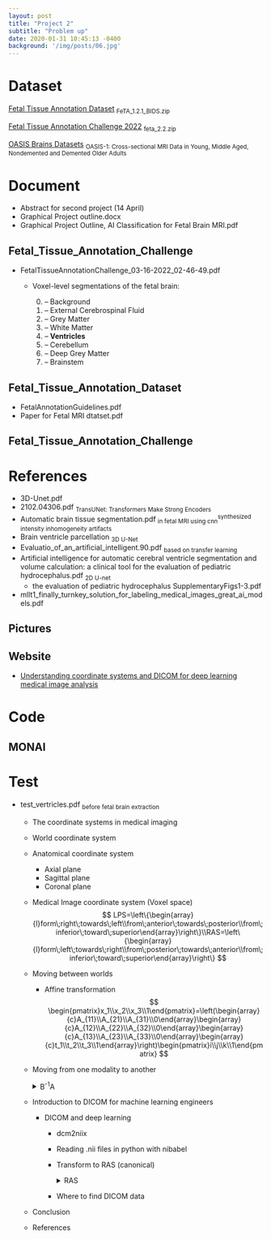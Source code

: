 ```yaml
---
layout: post
title: "Project 2"
subtitle: "Problem up"
date: 2020-01-31 10:45:13 -0400
background: '/img/posts/06.jpg'
---
```


# Dataset

[Fetal Tissue Annotation Dataset](https://www.synapse.org/#!Synapse:syn23747212/wiki/608434) <sub>FeTA_1.2.1_BIDS.zip</sub>

[Fetal Tissue Annotation Challenge 2022](https://www.synapse.org/#!Synapse:syn25649159/wiki/610007) <sub>feta_2.2.zip</sub>

[OASIS Brains Datasets](https://www.oasis-brains.org/#data) <sub>OASIS-1: Cross-sectional MRI Data in Young, Middle Aged, Nondemented and Demented Older Adults</sub>


# Document
  - Abstract for second project (14 April)
  - Graphical Project outline.docx
  - Graphical Project Outline, AI Classification for Fetal Brain MRI.pdf

## Fetal_Tissue_Annotation_Challenge
  - FetalTissueAnnotationChallenge_03-16-2022_02-46-49.pdf
    * Voxel-level segmentations of the fetal brain:

      0. – Background
      1. – External Cerebrospinal Fluid
      2. – Grey Matter
      3. – White Matter
      4. – **Ventricles**
      5. – Cerebellum
      6. – Deep Grey Matter
      7. – Brainstem

## Fetal_Tissue_Annotation_Dataset
  - FetalAnnotationGuidelines.pdf
  - Paper for Fetal MRI dtatset.pdf

## Fetal_Tissue_Annotation_Challenge

# References
  - 3D-Unet.pdf
  - 2102.04306.pdf <sub>TransUNet: Transformers Make Strong Encoders</sub>
  - Automatic brain tissue segmentation.pdf <sub>in fetal MRI using cnn</sub><sup>synthesized intensity inhomogeneity artifacts</sup>
  - Brain ventricle parcellation <sub>3D U-Net</sub>
  - Evaluatio_of_an_artiﬁcial_intelligent.90.pdf <sub>based on transfer
learning</sub>
  - Artificial intelligence for automatic cerebral ventricle
segmentation and volume calculation: a clinical tool for
the evaluation of pediatric hydrocephalus.pdf <sub>2D U-net</sub>
    - the evaluation of pediatric hydrocephalus SupplementaryFigs1-3.pdf
  - mllt1_finally_turnkey_solution_for_labeling_medical_images_great_ai_models.pdf
## Pictures
## Website
  - [Understanding coordinate systems and DICOM for deep learning medical image analysis](https://theaisummer.com/medical-image-coordinates/)

# Code
## MONAI

# Test
  - test_vertricles.pdf <sub>before fetal brain extraction</sub>
    - The coordinate systems in medical imaging
    - World coordinate system
    - Anatomical coordinate system
      - Axial plane
      - Sagittal plane
      - Coronal plane
    - Medical Image coordinate system (Voxel space)
    $$
    LPS=\left\{\begin{array}{l}form\;right\;towards\;left\\from\;anterior\;towards\;posterior\\from\;inferior\;toward\;superior\end{array}\right\}\\RAS=\left\{\begin{array}{l}form\;left\;towards\;right\\from\;posterior\;towards\;anterior\\from\;inferior\;toward\;superior\end{array}\right\}
    $$
    - Moving between worlds
      - Affine transformation
      $$
      \begin{pmatrix}x_1\\x_2\\x_3\\1\end{pmatrix}=\left(\begin{array}{c}A_{11}\\A_{21}\\A_{31}\\0\end{array}\begin{array}{c}A_{12}\\A_{22}\\A_{32}\\0\end{array}\begin{array}{c}A_{13}\\A_{23}\\A_{33}\\0\end{array}\begin{array}{c}t_1\\t_2\\t_3\\1\end{array}\right)\begin{pmatrix}i\\j\\k\\1\end{pmatrix}
      $$
    - Moving from one modality to another
      <details><summary>B<sup>-1</sup>A</summary>

        ```python
        import scipy
        def transform_coordinate_space(modality_1, modality_2):
          """
          Transfers coordinate space from modality_2 to modality_1
          Input images are in nifty/nibabel format (.nii or .nii.gz)
          """
          aff_t1 = modality_1.affine
          aff_t2 = modality_2.affine
          inv_af_2 = np.linalg.inv(aff_t2)
          out_shape = modality_1.get_fdata().shape

          # desired transformation
          T = inv_af_2.dot(aff_t1)

          # apply transformation
          transformed_img = scipy.ndimage.affine_transform(modality_2.get_fdata(), T, output_shape=out_shape)
          return transformed_img
        ```
      </details>
    - Introduction to DICOM for machine learning engineers
      - DICOM and deep learning
        - dcm2niix
        - Reading .nii files in python with nibabel
        - Transform to RAS (canonical)
          <details><summary>RAS</summary>

          ```python
          import nibabel as nib

          img_nii = nib.load(path)
          img_nii = nib.as_closest_canonical(img_nii)
          # our beautiful well-known numpy array!!!
          img_np = img_nii.get_fdata(dtype=np.float32)
          ```
          </details>
        - Where to find DICOM data
    - Conclusion
    - References